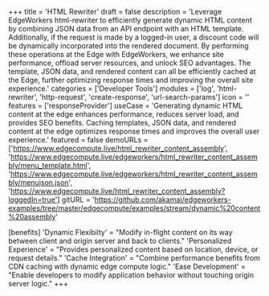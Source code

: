 +++
title = 'HTML Rewriter'
draft = false
description = 'Leverage EdgeWorkers html-rewriter to efficiently generate dynamic HTML content by combining JSON data from an API endpoint with an HTML template. Additionally, if the request is made by a logged-in user, a discount code will be dynamically incorporated into the rendered document. By performing these operations at the Edge with EdgeWorkers, we enhance site performance, offload server resources, and unlock SEO advantages. The template, JSON data, and rendered content can all be efficiently cached at the Edge, further optimizing response times and improving the overall site experience.'
categories = ['Developer Tools']
modules = ['log', 'html-rewriter', 'http-request', 'create-response', 'url-search-params']
icon = ''
features = ['responseProvider']
useCase = 'Generating dynamic HTML content at the edge enhances performance, reduces server load, and provides SEO benefits. Caching templates, JSON data, and rendered content at the edge optimizes response times and improves the overall user experience.'
featured = false
demoURLs = ['https://www.edgecompute.live/html_rewriter_content_assembly', 'https://www.edgecompute.live/edgeworkers/html_rewriter_content_assembly/menu_template.html', 'https://www.edgecompute.live/edgeworkers/html_rewriter_content_assembly/menujson.json', 'https://www.edgecompute.live/html_rewriter_content_assembly?loggedIn=true']
gitURL = 'https://github.com/akamai/edgeworkers-examples/tree/master/edgecompute/examples/stream/dynamic%20content%20assembly'

[benefits]
	'Dynamic Flexibilty' = "Modify in-flight content on its way between client and origin server and back to clients."
	'Personalized Experience' = "Provides personalized content based on location, device, or request details."
	'Cache Integration' = "Combine performance benefits from CDN caching with dynamic edge compute logic."
	'Ease Development' = "Enable developers to modify application behavior without touching origin server logic."
+++


